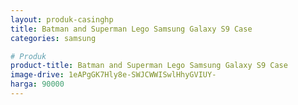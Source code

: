 ```yaml
---
layout: produk-casinghp
title: Batman and Superman Lego Samsung Galaxy S9 Case
categories: samsung

# Produk
product-title: Batman and Superman Lego Samsung Galaxy S9 Case
image-drive: 1eAPgGK7Hly8e-SWJCWWISwlHhyGVIUY-
harga: 90000
---
```

